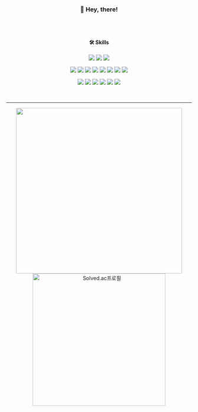 <h3 align="center">👋 Hey, there!</h3>
<br>
<br>
<h4 align="center">🛠️ Skills</h4>
<div align="center">
  <p>
    <img src="https://img.shields.io/badge/HTML5-E34F26?style=for-the-badge&logo=HTML5&logoColor=white"/>
    <img src="https://img.shields.io/badge/CSS-1572B6?style=for-the-badge&logo=CSS&logoColor=white"/>
    <img src="https://img.shields.io/badge/Bootstrap-7952B3?style=for-the-badge&logo=JavaScript&logoColor=white"/>
  </p>
  <p>
    <img src="https://img.shields.io/badge/Python-3766AB?style=for-the-badge&logo=Python&logoColor=white"/>
    <img src="https://img.shields.io/badge/Django-7952B3?style=for-the-badge&logo=Vue.js&logoColor=white"/>
    <img src="https://img.shields.io/badge/TensorFlow-FF6FF00?style=for-the-badge&logo=C&logoColor=white"/>
    <img src="https://img.shields.io/badge/PyTorch-EE4C2C?style=for-the-badge&logo=C&logoColor=white"/>
    <img src="https://img.shields.io/badge/Java-007396?style=for-the-badge&logo=Java&logoColor=white"/>
    <img src="https://img.shields.io/badge/Spring-6DB33F?style=for-the-badge&logo=Spring&logoColor=white"/>
    <img src="https://img.shields.io/badge/mySQL-4479A1?style=for-the-badge&logo=mySQL&logoColor=white"/> 
    <img src="https://img.shields.io/badge/C-A8B9CC?style=for-the-badge&logo=C&logoColor=white"/>
  </p>
  <p>
    <img src="https://img.shields.io/badge/Git-F05032?style=for-the-badge&logo=Git&logoColor=white"/>
    <img src="https://img.shields.io/badge/GitLab-FCA121?style=for-the-badge&logo=GitLab&logoColor=white"/>
    <img src="https://img.shields.io/badge/GitHub-181717?style=for-the-badge&logo=GitHub&logoColor=white"/> 
    <img src="https://img.shields.io/badge/Slack-4A154B?style=for-the-badge&logo=GitHub&logoColor=white"/> 
    <img src="https://img.shields.io/badge/Jira-0052CC?style=for-the-badge&logo=GitHub&logoColor=white"/> 
    <img src="https://img.shields.io/badge/Confluence-172B4D?style=for-the-badge&logo=GitHub&logoColor=white"/>
  </p>
</div>
<br>


------
<div align="center">
  <a href="https://github.com/anuraghazra/github-readme-stats" title="Go to Source">
    <img align="center" width=450 src="https://github-readme-stats.vercel.app/api?username=cgvvxx&show_icons=true&theme=vue-dark" />
  </a>
  <a href="https://solved.ac/cgvvxx" title="Go to Source">
    <img align="center" width=360 src="http://mazassumnida.wtf/api/v2/generate_badge?boj=cgvvxx" alt="Solved.ac프로필" />
  </a>
</div>



<!--
**cgvvxx/cgvvxx** is a ✨ _special_ ✨ repository because its `README.md` (this file) appears on your GitHub profile.

Here are some ideas to get you started:

- 🔭 I’m currently working on ...
- 🌱 I’m currently learning ...
- 👯 I’m looking to collaborate on ...
- 🤔 I’m looking for help with ...
- 💬 Ask me about ...
- 📫 How to reach me: ...
- 😄 Pronouns: ...
- ⚡ Fun fact: ...
-->

